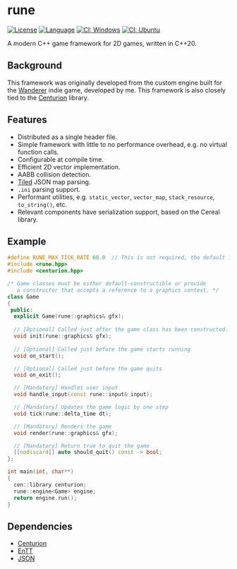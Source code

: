 # rune

[![License](https://img.shields.io/badge/license-MIT-blue.svg)](https://opensource.org/licenses/MIT)
[![Language](https://img.shields.io/badge/C%2B%2B-20-blue.svg)](https://en.wikipedia.org/wiki/C%2B%2B#Standardization)
[![CI: Windows](https://github.com/albin-johansson/rune/actions/workflows/windows.yml/badge.svg?branch=dev)](https://github.com/albin-johansson/rune/actions/workflows/windows.yml)
[![CI: Ubuntu](https://github.com/albin-johansson/rune/actions/workflows/ubuntu.yml/badge.svg?branch=dev)](https://github.com/albin-johansson/rune/actions/workflows/ubuntu.yml)

A modern C++ game framework for 2D games, written in C++20.

## Background

This framework was originally developed from the custom engine built for the
[Wanderer](https://github.com/albin-johansson/wanderer) indie game, developed by me. This framework
is also closely tied to the [Centurion](https://github.com/albin-johansson/centurion) library.

## Features

* Distributed as a single header file.
* Simple framework with little to no performance overhead, e.g. no virtual function calls.
* Configurable at compile time.
* Efficient 2D vector implementation.
* AABB collision detection.
* [Tiled](https://github.com/mapeditor/tiled) JSON map parsing.
* `.ini` parsing support.
* Performant utilities, e.g. `static_vector`, `vector_map`, `stack_resource`, `to_string()`, etc.
* Relevant components have serialization support, based on the Cereal library.

## Example

```C++
#define RUNE_MAX_TICK_RATE 60.0  // This is not required, the default is 120.0
#include <rune.hpp>
#include <centurion.hpp>

/* Game classes must be either default-constructible or provide 
   a constructor that accepts a reference to a graphics context. */
class Game
{
 public:
  explicit Game(rune::graphics& gfx);
  
  // [Optional] Called just after the game class has been constructed. 
  void init(rune::graphics& gfx);
  
  // [Optional] Called just before the game starts running
  void on_start();

  // [Optional] Called just before the game quits
  void on_exit();

  // [Mandatory] Handles user input
  void handle_input(const rune::input& input);

  // [Mandatory] Updates the game logic by one step
  void tick(rune::delta_time dt);

  // [Mandatory] Renders the game
  void render(rune::graphics& gfx);

  // [Mandatory] Return true to quit the game
  [[nodiscard]] auto should_quit() const -> bool;
};

int main(int, char**) 
{
  cen::library centurion;
  rune::engine<Game> engine;
  return engine.run();
}
```

## Dependencies

* [Centurion](https://github.com/albin-johansson/centurion)
* [EnTT](https://github.com/skypjack/entt)
* [JSON](https://github.com/nlohmann/json)
